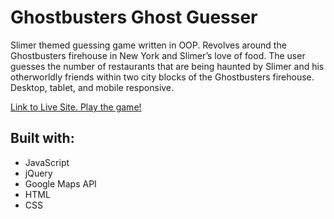 # Ghostbusters Ghost Guesser

Slimer themed guessing game written in OOP. Revolves around the Ghostbusters firehouse in New York and Slimer’s love of food.
The user guesses the number of restaurants that are being haunted by Slimer and his otherworldly friends within two city blocks 
of the Ghostbusters firehouse. Desktop, tablet, and mobile responsive.

<a href = "https://gpacifico.github.io/guessing_game_goodness/" target="_blank">Link to Live Site. Play the game!</a>

## Built with:
- JavaScript
- jQuery
- Google Maps API
- HTML
- CSS
